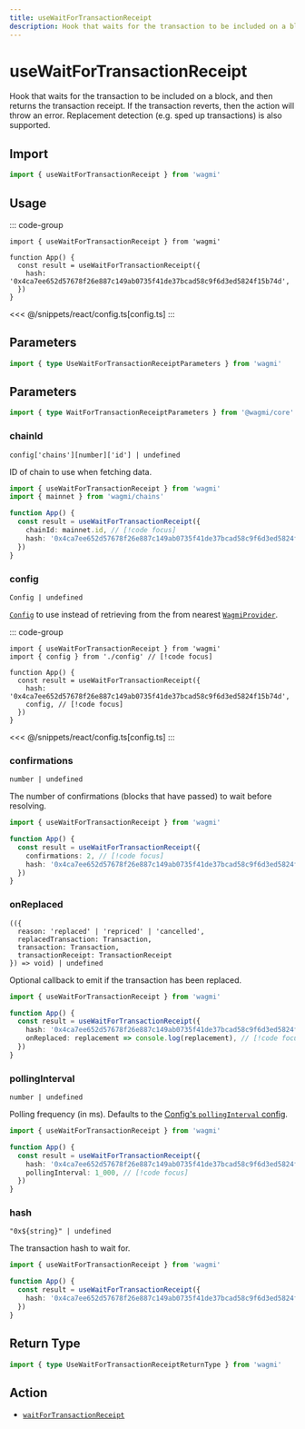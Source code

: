 ```yaml
---
title: useWaitForTransactionReceipt
description: Hook that waits for the transaction to be included on a block, and then returns the transaction receipt. If the transaction reverts, then the action will throw an error. Replacement detection (e.g. sped up transactions) is also supported.
---
```


# useWaitForTransactionReceipt

Hook that waits for the transaction to be included on a block, and then returns the transaction receipt. If the transaction reverts, then the action will throw an error. Replacement detection (e.g. sped up transactions) is also supported.

## Import

```ts
import { useWaitForTransactionReceipt } from 'wagmi'
```

## Usage

::: code-group
```tsx [index.tsx]
import { useWaitForTransactionReceipt } from 'wagmi'

function App() {
  const result = useWaitForTransactionReceipt({
    hash: '0x4ca7ee652d57678f26e887c149ab0735f41de37bcad58c9f6d3ed5824f15b74d',
  })
}
```
<<< @/snippets/react/config.ts[config.ts]
:::

## Parameters

```ts
import { type UseWaitForTransactionReceiptParameters } from 'wagmi'
```

## Parameters

```ts
import { type WaitForTransactionReceiptParameters } from '@wagmi/core'
```

### chainId

`config['chains'][number]['id'] | undefined`

ID of chain to use when fetching data.

```ts [index.ts]
import { useWaitForTransactionReceipt } from 'wagmi'
import { mainnet } from 'wagmi/chains'

function App() {
  const result = useWaitForTransactionReceipt({
    chainId: mainnet.id, // [!code focus]
    hash: '0x4ca7ee652d57678f26e887c149ab0735f41de37bcad58c9f6d3ed5824f15b74d',
  })
}
```

### config

`Config | undefined`

[`Config`](/react/api/createConfig#config) to use instead of retrieving from the from nearest [`WagmiProvider`](/react/WagmiProvider).

::: code-group
```tsx [index.tsx]
import { useWaitForTransactionReceipt } from 'wagmi'
import { config } from './config' // [!code focus]

function App() {
  const result = useWaitForTransactionReceipt({
    hash: '0x4ca7ee652d57678f26e887c149ab0735f41de37bcad58c9f6d3ed5824f15b74d',
    config, // [!code focus]
  })
}
```
<<< @/snippets/react/config.ts[config.ts]
:::

### confirmations

`number | undefined`

The number of confirmations (blocks that have passed) to wait before resolving.

```ts [index.ts]
import { useWaitForTransactionReceipt } from 'wagmi'

function App() {
  const result = useWaitForTransactionReceipt({
    confirmations: 2, // [!code focus]
    hash: '0x4ca7ee652d57678f26e887c149ab0735f41de37bcad58c9f6d3ed5824f15b74d',
  })
}
```

### onReplaced

```
(({ 
  reason: 'replaced' | 'repriced' | 'cancelled', 
  replacedTransaction: Transaction, 
  transaction: Transaction, 
  transactionReceipt: TransactionReceipt 
}) => void) | undefined
```

Optional callback to emit if the transaction has been replaced.

```ts [index.ts]
import { useWaitForTransactionReceipt } from 'wagmi'

function App() {
  const result = useWaitForTransactionReceipt({
    hash: '0x4ca7ee652d57678f26e887c149ab0735f41de37bcad58c9f6d3ed5824f15b74d',
    onReplaced: replacement => console.log(replacement), // [!code focus]
  })
}
```

### pollingInterval

`number | undefined`

Polling frequency (in ms). Defaults to the [Config's `pollingInterval` config](/react/api/createConfig#pollinginterval).

```ts [index.ts]
import { useWaitForTransactionReceipt } from 'wagmi'

function App() {
  const result = useWaitForTransactionReceipt({
    hash: '0x4ca7ee652d57678f26e887c149ab0735f41de37bcad58c9f6d3ed5824f15b74d',
    pollingInterval: 1_000, // [!code focus]
  })
}
```

### hash

`"0x${string}" | undefined`

The transaction hash to wait for.

```ts [index.ts]
import { useWaitForTransactionReceipt } from 'wagmi'

function App() {
  const result = useWaitForTransactionReceipt({
    hash: '0x4ca7ee652d57678f26e887c149ab0735f41de37bcad58c9f6d3ed5824f15b74d', // [!code focus]
  })
}
```

<!--@include: @shared/query-options.md-->

## Return Type

```ts
import { type UseWaitForTransactionReceiptReturnType } from 'wagmi'
```

## Action

- [`waitForTransactionReceipt`](/core/api/actions/waitForTransactionReceipt)
